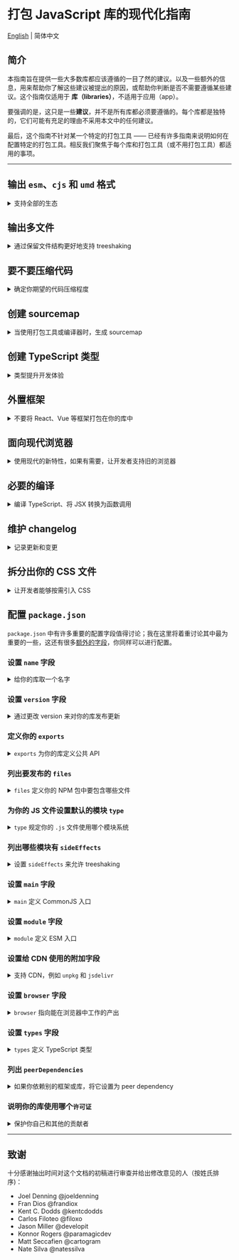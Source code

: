 # 打包 JavaScript 库的现代化指南

[English](./README.md) | 简体中文

## 简介

本指南旨在提供一些大多数库都应该遵循的一目了然的建议。以及一些额外的信息，用来帮助你了解这些建议被提出的原因，或帮助你判断是否不需要遵循某些建议。这个指南仅适用于 **库（libraries）**，不适用于应用（app）。

要强调的是，这只是一些**建议**，并不是所有库都必须要遵循的。每个库都是独特的，它们可能有充足的理由不采用本文中的任何建议。

最后，这个指南不针对某一个特定的打包工具 —— 已经有许多指南来说明如何在配置特定的打包工具。相反我们聚焦于每个库和打包工具（或不用打包工具）都适用的事项。

---

## 输出 `esm`、`cjs` 和 `umd` 格式

<details>
<summary>支持全部的生态</summary>

`esm` 是“EcmaScript module”的缩写。

`cjs` 是“CommonJS module”的缩写。

`umd` 是“Universal Module Definition”的缩写，它可以在 `<script>` 标签中执行、被 `CommonJS` 模块加载器加载、被 `AMD` 模块加载器加载。

`esm` 被认为是“未来”，但 `cjs` 仍然在社区和生态系统中占有重要地位。`esm` 对打包工具来说更容易正确地进行 treeshaking，因此对于库来说，拥有这种格式很重要。或许在将来的某一天，你的库只需要输出 `esm`。

你可能已经注意到，`umd` 已经与 CommonJS 模块加载器兼容 —— 所以为什么还要同时具备 `cjs` 和 `umd` 输出呢？一个原因是，与 `umd` 文件相比，CommonJS 文件在对依赖进行条件导入时通常表现更好；例如：

```js
if (process.env.NODE_ENV === "production") {
  module.exports = require("my-lib.production.js");
} else {
  module.exports = require("my-lib.development.js");
}
```

上面的例子，当使用 CommonJS 模块时，只会引入 `production` 或 `development` 包中的一个。但是，对于 UMD 模块，最终可能会将两个包全部引入。有关更多信息，请参阅[此讨论](https://github.com/frehner/modern-guide-to-packaging-js-library/issues/9)。

最后还需要注意是，开发者可能会在其应用中同时使用 `cjs` 和 `esm`，发生双包危险。[dual package hazard](https://nodejs.org/api/packages.html#dual-package-hazard) 一文介绍了一些缓解该问题的方法，利用 [`package.json#exports`](#定义你的-exports) 进行 package exports 也可以帮助防止这种情况的发生。

</details>

## 输出多文件

<details>
<summary>通过保留文件结构更好地支持 treeshaking</summary>

如果你对你的库使用了打包工具或编译器，可以对其进行配置以保留源文件目录结构。这样可以更容易地对特定文件进行 [side effects](#列出-sideeffects) 标记，有助于开发者的打包工具进行 threeshaking。参考[这篇文章](https://levelup.gitconnected.com/code-splitting-for-libraries-bundling-for-npm-with-rollup-1-0-2522c7437697)了解更多信息。

一个例外是，如果你要创建一个不依赖任何打包工具可以直接在浏览器中使用的产出（通常是 `umd` 格式，但也可能是现代的 `esm` 格式）。在这种情况下，最好让浏览器请求一个大文件，而不是请求多个小文件。此外，你应该进行[代码压缩](#要不要压缩代码)并为其创建 [sourcemap](#创建-sourcemap)。

</details>

## 要不要压缩代码

<details>
<summary>确定你期望的代码压缩程度</summary>

你可以将一些层面的代码压缩应用到你的库中，这取决于你对你的代码最终通过开发者的打包工具后的大小的追求程度。

例如，大多数编译器已经配置了删除空白符等其他简单的优化，即使是来自 NPM 模块的代码（在这里指的是你的库）。使用 [terser](https://github.com/terser/terser#terser-fast-minify-mode) —— 一个流行的 JavaScript 代码压缩工具 —— 这类压缩工具可以将包的最终大小减少 95%。在某些情况下，你可能会对这些优化感到满意，且不需要你来付出任何努力。

但如果在发布前对你的库进行代码压缩，这可以得到一些额外的好处，但需要深入了解压缩工具的配置和副作用。压缩工具通常不会将这类压缩用于 NPM 模块，因此，如果你不自己来做的话，你会错过这些节省。请参阅[这个 issue](https://github.com/frehner/modern-guide-to-packaging-js-library/issues/9)了解更多信息。

最后，如果你正创建一个不依赖任何打包工具可以直接在浏览器中使用的产出（通常是 `umd` 格式，但也可以是现代的 `esm` 格式）。在这种情况下，你应该对代码进行压缩，并创建 [sourcemap](#创建-sourcemap)，并输出到一个[单文件](#输出多文件)。

</details>

## 创建 sourcemap

<details>
<summary>当使用打包工具或编译器时，生成 sourcemap</summary>

对源代码进行任何形式的编译，都将导致未来某个异常的位置，无法与源码对应起来。为了帮助未来的自己，创建 sourcemap，即使只进行了很少的编译工作。

</details>

## 创建 TypeScript 类型

<details>
<summary>类型提升开发体验</summary>

随着使用 TypeScript 的开发者数量不断增长，将类型内置到你的库中将有助于改善开发体验 (DX)。此外，不使用 TypeScript 的开发者在使用支持类型的编辑器（例如 VSCode，它使用类型来支持其 [Intellisense 功能](https://code.visualstudio.com/docs/)）时也会获得更好的 DX。

但是，创建类型并不意味着你必须使用 TypeScript 来编写你的库。

一种选择是继续在源代码中使用 JavaScript，然后通过 [JSDoc](https://jsdoc.app/) 注释来支持类型。然后，你可以将 TypeScript 配置为仅从你的 JavaScript 源代码中[构建类型文件](https://www.typescriptlang.org/tsconfig/#emitDeclarationOnly)。

另一种选择是直接在 `index.d.ts` 文件中编写 TypeScript 类型文件。

获得类型文件后，请确保设置了 [`package.json#exports`](#定义你的-exports) 和 [`package.json#types`](#设置-types-字段) 字段.

</details>

## 外置框架

<details>
<summary>不要将 React、Vue 等框架打包在你的库中</summary>

当构建的库依赖某个框架（例如 React、Vue 等），或是作为另一个库的插件，你可能需要将框架配置到“externals”中。这可以使你的库引用这个框架，但不会将其打包到最终的产出中。这会避免产生一些 bug，并减少库的体积。

你应该还需要将框架添加到库的 `package.json` 的 [peer dependencies](#列出-peerdependencies) 中，这将帮助开发者发现你依赖于某个框架。

</details>

## 面向现代浏览器

<details>
<summary>使用现代的新特性，如果有需要，让开发者支持旧的浏览器</summary>

[这篇 web.dev 上的文章](https://web.dev/publish-modern-javascript/)提供了一个很好的案例，并提供了相关的指导原则：

- 当使用你的库时，能够让开发者去支持老版本的浏览器。
- 输出多个产出来支持不同版本的浏览器。

举个例子，如果你使用 TypeScript，你可以创建两个版本的包代码：

1. 通过在 `tsconfig.json` 中设置 `"target"="esnext"`，生成一个用现代 JavaScript 的 `esm` 版本
2. 通过在 `tsconfig.json` 中设置 `"target"="es5"` 生成一个兼容低版本 JavaScript 的 `umd` 版本

有了这些设置，大多数用户将获得现代版本的代码，但那些使用老的打包工具配置或使用 `<script>` 加载代码的用户，将获得进行了额外编译来支持老版本浏览器的版本。

</details>

## 必要的编译

<details>
<summary>编译 TypeScript、将 JSX 转换为函数调用</summary>

如果库的源码是需要进行编译的形式，如 TypeScript、React 或 Vue 组件等，那么你库需要输出的是编译后的代码。

例如：

- 你的 TypeScript 代码应该输出为 JavaScript。
- 你的 React 组件，例如 `<Example />`，应该在输出中使用 `jsx()` 或 `createElement()` 来替换 JSX 语法。

进行这样的编译时，请确保同时也[创建 sourcemap](#创建-sourcemap)

</details>

## 维护 changelog

<details>
<summary>记录更新和变更</summary>

只要能让开发者了解到有哪些变更和对他们的影响，至于是通过自动化工具还是通过亲自动手的方式来处理，这都无关紧要。理想情况下，库的每次[版本](#设置-version-字段)变更都应该在 changelog 中进行相应的更新。

</details>

## 拆分出你的 CSS 文件

<details>
<summary>让开发者能够按需引入 CSS</summary>

如果你正在创建一个 CSS 库（如 Bootstrap、Tailwind 等），最简单的方式就是提供单一文件，包含库的所有功能。然而，在这种情况下，你的 CSS 产出最终可能会变得很大，影响开发者网站的性能。为了避免这种情况，库通常会提供自定义生成 CSS 产出的功能，让产出中只包含开发者正在使用的必要 CSS（例如，参考 [Bootstrap](https://getbootstrap.com/docs/5.2/customize/optimize/) 和 [Tailwind](https://tailwindcss.com/docs/optimizing-for-production) 是怎么做的）。

如果 CSS 只是你的库的一部分（例如，具有默认样式的组件库），那么最好将 CSS 按组件分离单独构建产出，在使用相应的组件时按需导入。这方面的一个例子是 [react-component](https://github.com/react-component/slider#usage)。

</details>

## 配置 `package.json`

`package.json` 中有许多重要的配置字段值得讨论；我在这里将着重讨论其中最为重要的一些，这还有很多[额外的字段](https://docs.npmjs.com/cli/v8/configuring-npm/package-json)，你同样可以进行配置。

### 设置 `name` 字段

<details>
<summary>给你的库取一个名字</summary>

`name` 字段将决定你的包在 `npm` 上的名字，开发者可以通过这个名字去安装并使用你的库。

注意，库的命名是有限制的，如果你的代码库属于某个组织，你还可以创建一个命名空间。更多细节可以参考 [name docs on npm](https://docs.npmjs.com/cli/v8/configuring-npm/)。

`name` 和 [version](#设置-version-字段) 的组合为库每次迭代创建一个唯一标识。

</details>

### 设置 `version` 字段

<details>
<summary>通过更改 version 来对你的库发布更新</summary>

正如 [name](#设置-name-字段) 部分所说，`name` 和 `version` 的组合为你的库在 npm 上创建一个唯一标识。当你更新库中的代码时，你可以更新 `version` 字段并发布以允许开发者获取该新代码。

推荐使用 [semver](https://semver.org/) 版本控制策略，但要注意的是有些库选择 [calver](https://calver.org/) 或使用他们自己特有的版本控制策略。无论你选择使用哪种策略，都应该记录下来，以便开发者了解你的库是如何进行版本控制的。

你还应该在 [changelog](#维护-changelog) 中记录你的更改。

</details>

### 定义你的 `exports`

<details>
<summary><code>exports</code> 为你的库定义公共 API</summary>

`package.json` 中的 `exports` 字段 - 有时被称为“package exports” - 是一个非常有用的补充，尽管它确实引入了一些复杂性。它做的最重要的两件事是：

1. 定义哪些东西可以从你的库中导入，哪些则不可以，以及可导入的内容的名字。如果没有在 `exports` 中被列出，那么开发者就不可以 `import` 或 `require` 它们。换句话说，`exports` 的表现像是给你的库用户查看的公共 API，帮助定义哪些是外部的哪些是内部的。

2. 允许你根据不同的条件（你可以定义）去选择那个文件是被导入的，例如“文件是被 `import` 还是被 `require`？开发人员需要的是 `development` 版本的库还是 `production` 版本等等。

关于这部分的内容[NodeJS 团队](https://nodejs.org/api/packages.html#package-entry-points)和[Webpack 团队](https://webpack.js.org/guides/package-exports/)提供了一些很优秀的文档。在此我列出一个涵盖大部分常见场景的例子：

```json
{
  "exports": {
    ".": {
      "types": "index.d.ts",
      "module": "index.js",
      "import": "index.js",
      "require": "index.cjs",
      "default": "index.js"
    },
    "./package.json": "./package.json"
  }
}
```

让我们深入了解这些字段的含义以及我选择这个例子的原因：

- `"."` 表示你的库的默认入口
- 解析过程是**从上往下**的，并在找到匹配的字段后立即停止；所以入口的顺序是非常重要的
- `types` 字段应始终[放在第一位](https://devblogs.microsoft.com/typescript/announcing-typescript-4-7/#package-json-exports-imports-and-self-referencing)，帮助 TypeScript 查找类型文件
- `module` 是一个“非官方”字段，它被 Webpack 和 Rollup 等打包工具所支持。它应该被放在 `import` 和 `require` 之前，并且指向 `esm` 格式的产出 -- 如果你的源代码是纯 `esm` 的，它也可以指向你的源代码。正如在[格式部分](#输出-esmcjs-和-umd-格式)中指出的那样，它旨在帮助打包工具只包含你的库的一个副本，无论它是通过 `import` 还是 `require` 方式引入的。你可以从[这里](https://github.com/webpack/webpack/issues/11014#issuecomment-641550630)、[这里](https://github.com/webpack/webpack/issues/11014#issuecomment-643256943)、还有 [这里](https://github.com/rollup/plugins/pull/540#issuecomment-692078443)了解更多关于 `module` 的内容
- `import` 用于当有人通过 `import` 使用你的库时
- `require` 用于当有人通过 `require` 使用你的库时
- `default` 字段用于兜底，在没有任何条件匹配时使用。虽然目前可能并不会匹配到它，但为了面对[“未知的未来场景”](https://webpack.js.org/guides/package-exports/#common-patterns)，使用它是好的

当一个打包工具或者运行时支持 `exports` 字段的时候，那么 `package.json` 中的顶级字段 [main](#设置-main-字段)、[types](#设置-types-字段)、[module](#设置-module-字段) 还有 [browser](#设置-browser-字段) 将被忽略，被 `exports` 取代。但是，对于尚不支持 `exports` 字段的工具或运行时来说，设置这些字段仍然很重要。

如果你有一个 "development" 和一个 "production" 的产出（例如，你有一些警告在 development 产出中有但在 production 产出中没有），那么你可以通过在 `exports` 字段中 `"development"` 和 `"production"` 来设置它们。注意一些打包工具例如 `webpack` 和 `vite` 将会自动识别这些导出条件，而 Rollup 也可以通过[配置](https://github.com/rollup/plugins/tree/master/packages/node-resolve/#exportconditions)来识别它们，你需要提醒开发者在他们自己打包工具的配置中去做这些事。

</details>

### 列出要发布的 `files`

<details>
<summary><code>files</code> 定义你的 NPM 包中要包含哪些文件</summary>

[`files`](https://docs.npmjs.com/cli/v8/configuring-npm/package-json#files) 决定 `npm` CLI 在打包库时哪些文件和目录包含到最终的 NPM 包中。

例如，如果你将代码从 TypeScript 编译为 JavaScript，你可能就不想在 NPM 包中包含 TypeScript 的源代码。（相反，你应该包含 [sourcemap](#创建-sourcemap)）。

`files` 可以接受一个字符串数组（如果需要，这些字符串可以包含类似 glob 的语法），例如：

```json
{
  "files": ["dist"]
}
```

注意，文件数组不接受相对路径表示；`"files": ["./dist"]` 将无法正常工作。

验证你已正确设置 `files` 的一种好方法是运行 [`npm publish --dry-run`](https://docs.npmjs.com/cli/v8/commands/npm-publish#dry-run)，它将根据此设置列出将会包含的文件。

</details>

### 为你的 JS 文件设置默认的模块 `type`

<details>
<summary><code>type</code> 规定你的 <code>.js</code> 文件使用哪个模块系统</summary>

运行时和打包工具需要一种方法来确定你的 `.js` 文件采用哪种模块系统 —— ESM 还是 CommonJS。因为 CommonJS 首先出现，所以它被打包工具视为默认的 - 但你可以通过在你的 `package.json` 中添加 `"type"` 来控制这种行为。

你可以选择 `"type":"module"` 或 `"type":"commonjs"`，也可以不添加该字段（默认为 CommonJS），但仍强烈建议你进行设置，显式地声明你正在使用哪一个。

请注意，你可以通过几个技巧在项目中混用模块类型：

- `.mjs` 文件总是 ESM 模块，即使你的 `package.json` 有 `"type": "commonjs"`（或者没有 `type`）
- `.cjs` 文件总是 CommonJS 模块，即使你的 `package.json` 有 `"type": "module"`
- 你可以在子目录下添加其他 `package.json` 文件；运行时和打包工具将向上遍历文件目录，直到寻找到最近的 `package.json`。这意味着你可以有两个不同的文件夹，都使用 `.js` 文件，但每个文件夹都有自己的 `package.json` 并设置为不同的 `type` 以获得基于 CommonJS 和 ESM 的文件夹。

参考优秀的 NodeJS 文档 [这里](https://nodejs.org/docs/latest-v18.x/api/packages.html#determining-module-system) 和 [这里](https://nodejs.org/docs/latest-v18.x/api/packages.html#packagejson-and-file-extensions) 了解更多信息。

</details>

### 列出哪些模块有 `sideEffects`

<details>
<summary>设置 <code>sideEffects</code> 来允许 treeshaking </summary>

创建一个“纯模块”带来的优点与创建一个[纯函数](https://en.wikipedia.org/wiki/Pure_function)十分类似；打包工具能够对你的库更好的进行 treeshaking。

通过设置 `sideEffects` 让打包工具知道你的模块是否是“纯”的。不设置这个字段，打包工具将不得不假设你**所有**的模块都是有副作用。

`sideEffects` 可以设为 `false`，表示没有任何模块具有副作用，也可以设置为字符串数组来列出哪些文件具有副作用。例如：

```jsonc
{
  // 所有模块都是“纯”的
  "sideEffects": false
}
```

或

```jsonc
{
  // 除了 "module.js"，所有模块都是“纯”的
  "sideEffects": ["module.js"]
}
```

所以，什么让一个模块具有副作用？例如修改一个全局变量，发送 API 请求，或导出 CSS，而且开发人员不需要做任何事情这些动作就会被执行。例如：

```js
// 具有副作用的模块

export const myVar = "hello";

window.example = "testing";
```

导入 `myVar` 时，你的模块自动设置 `window.example`。

例如：

```js
import { myVar } from "library";

console.log(window.example);
// 打印 "testing"
```

在某些情况下，如 polyfill，这种行为是有意的。然而，如果我们想让这个模块是“纯”的，我们可以将对 `window.example` 的赋值移动到一个函数中。例如：

```js
// 一个“纯”模块

export const myVar = "hello";

export function setExample() {
  window.example = "testing";
}
```

现在这是一个“纯”模块。注意，从开发者的角度来看会有不同：

```js
import { myVar, setExample } from "library";

console.log(window.example);
// 打印 "undefined"

setExample();

console.log(window.example);
// 打印 "testing"
```

通过[这篇文章](https://webpack.js.org/guides/tree-shaking/#mark-the-file-as-side-effect-free)来了解更多。

</details>

### 设置 `main` 字段

<details>
<summary><code>main</code> 定义 CommonJS 入口 </summary>

`main` 是一个当打包工具或运行时不支持 [`package.json#exports`](#定义你的-exports) 时的兜底方案；如果打包工具或运行时支持 package exports，则不会使用 `main`。

`main` 应该指向一个兼容 CommonJS 格式的产出；它应该与 package exports 中的 `require` 保持一致。

</details>

### 设置 `module` 字段

<details>
<summary><code>module</code> 定义 ESM 入口</summary>

`module` 是一个当打包工具或运行时不支持 [`package.json#exports`](#定义你的-exports) 时的兜底方案；如果打包工具或运行时支持 package exports，则不会使用 `module`。

`module` 应该指向一个兼容 ESM 格式的产出；它应该与 package exports 中的 `module` 或 `import` 保持一致。

</details>

### 设置给 CDN 使用的附加字段

<details>
<summary>支持 CDN，例如 <code>unpkg</code> 和 <code>jsdelivr</code></summary>

为让你的库在 CDN 上“以默认的方式正常工作”，如 [unpkg](https://unpkg.com) 和 [jsdelivr](https://www.jsdelivr.com)，你可以设置它们的特定字段指向你的 `umd` 产出。例如：

```json
{
  "unpkg": "./dist/index.umd.js",
  "jsdelivr": "./dist/index.umd.js"
}
```

</details>

### 设置 `browser` 字段

<details>
<summary><code>browser</code> 指向能在浏览器中工作的产出</summary>

`browser` 是一个当打包工具或运行时不支持 [`package.json#exports`](#定义你的-exports) 时的兜底方案；如果打包工具或运行时支持 package exports， 则不会使用 `browser`。

`browser` 应该指向能在浏览器中工作的 `esm` 产出。但是，只有在为浏览器和服务器（等其他非浏览器环境）创建不同的产出时，才需要设置该字段。如果你没有为多个环境创建多个产出，或者你的产出是“纯 JavaScript”或“通用”的，可以在任何 JavaScript 环境中运行，那么你就不需要设置 `browser` 字段。

如果你确实需要设置该字段，这里有一个[优秀的指南](https://github.com/defunctzombie/package-browser-field-spec)，介绍了配置它的不同方法。

注意，`browser` 字段不应该指向 `umd` 产出，因为那样的话，你的库就不会被打包工具（如 Webpack）进行 treeshaking，这些打包工具会优先考虑这个字段，而不是其他字段，比如 [module](#设置-module-字段) 和 [main](#设置-main-字段)。

</details>

### 设置 `types` 字段

<details>
<summary><code>types</code> 定义 TypeScript 类型 </summary>

`types` 是一个当打包工具或运行时不支持 [`package.json#exports`](#定义你的-exports) 时的兜底方案； 如果打包工具或运行时支持 package exports，则不会使用 `types`。

`types` 应该指向你的 TypeScript 入口文件，例如 `index.d.ts`；它应该与 package exports 中的 `types` 字段指向同一个文件。

</details>

### 列出 `peerDependencies`

<details>
<summary>如果你依赖别的框架或库，将它设置为 peer dependency</summary>

你应该[外置框架](#外置框架)。然而，这样做后，你的库只有在开发人员自行安装你需要的框架后才能工作。设置 `peerDependencies` 让他们知道他们需要安装的框架。- 例如，如果你在创建一个 React 库：

```json
{
  "peerDependencies": {
    "react": "^18.2.0",
    "react-dom": "^18.2.0"
  }
}
```

通过[这篇文章](https://nodejs.org/en/blog/npm/peer-dependencies/)来了解更多。

你应该以书面形式来体现这些依赖；例如，`npm v3-v6` 不安装 peer dependencies，而 `npm v7+` 将自动安装 peer dependencies。

</details>

### 说明你的库使用哪个`许可证`

<details>
<summary>保护你自己和其他的贡献者</summary>

> 开源许可证用于保护贡献者和用户。没有这种保护，企业和有经验的开发者不会使用该项目。

上述引用自 [Choose a License](https://choosealicense.com/)，这也是一篇很好的文章，帮助你来决定哪个许可证适合你的项目。

当你决定了许可证，[关于许可证的 npm 文档](https://docs.npmjs.com/cli/v8/configuring-npm/package-json#license)中描述了许可证字段的格式。例如：

```json
{
  "license": "MIT"
}
```

除此之外，你可以在项目的根目录下创建一个 `LICENSE.txt` 文件，并将许可证的文本复制到这里。

</details>

---

## 致谢

十分感谢抽出时间对这个文档的初稿进行审查并给出修改意见的人（按姓氏排序)：

- Joel Denning @joeldenning
- Fran Dios @frandiox
- Kent C. Dodds @kentcdodds
- Carlos Filoteo @filoxo
- Jason Miller @developit
- Konnor Rogers @paramagicdev
- Matt Seccafien @cartogram
- Nate Silva @natessilva
